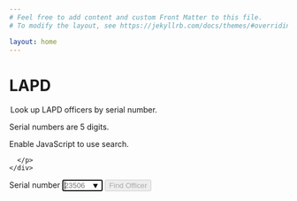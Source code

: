 ```yaml
---
# Feel free to add content and custom Front Matter to this file.
# To modify the layout, see https://jekyllrb.com/docs/themes/#overriding-theme-defaults

layout: home
---
```


# LAPD

<form id='lapdSearch' novalidate class="usa-form">
  <legend class="usa-legend">
    Look up LAPD officers by serial number.
  </legend>
  <div id="validation-alert" class="usa-alert usa-alert--info usa-alert--slim">
    <div class="usa-alert__body">
      <p class="error usa-alert__text" aria-live="polite">
        Serial numbers are 5 digits.
      </p>
    </div>
  </div>

  <noscript>
    <div class="usa-alert usa-alert--error usa-alert--slim">
      <div class="usa-alert__body">
        <p class="usa-alert__text">
          Enable JavaScript to use search.
        </p>
      </div>
    </div>
  </noscript>

      </p>
    </div>
  </div>
  <label class="usa-label" for="serial-number">Serial number</label>
  <input
    class="usa-input"
    id="serial-number"
    name="serial-number"
    type="text"
    autocomplete="off"
    autocapitalize="off"
    autocorrect="off"
    autofocus="true"
    required="required"
    size=6
    placeholder="23506"
    pattern="\d{5}"
    list="lapd-serial-numbers"
  />

  <datalist id="lapd-serial-numbers">
    {% for cop in site.data['us']['ca']['police']['los_angeles']['cops'] %}
      <option value="{{ cop['SerialNo'] }}"/>
    {% endfor %}
  </datalist>

  <input class="usa-button" type="submit" disabled value="Find Officer" />
</form>

<script>
  const form = document.getElementById('lapdSearch')
  const serialNumberField = form.querySelector('input#serial-number')
  const validationAlert = document.getElementById('validation-alert')
  const searchButton = form.querySelector('input[type="submit"]')

  function findLapdCop(event) {
    event.preventDefault()

    if (serialNumberField.validity.valid) {
      const serialNumber = event.target.querySelector('#serial-number').value
      const path = `/us/ca/police/los_angeles/${serialNumber}`
      window.location.assign(path)
    }
  }

  function validateSerialNumber(event) {
    if (serialNumberField.validity.valid) {
      validationAlert.classList.replace('usa-alert--info', 'usa-alert--success')
      searchButton.disabled = false
    } else {
      validationAlert.classList.replace('usa-alert--success', 'usa-alert--info')
      searchButton.disabled = true
    }
  }

  form.addEventListener('submit', findLapdCop)
  serialNumberField.addEventListener('input', validateSerialNumber)
</script>
